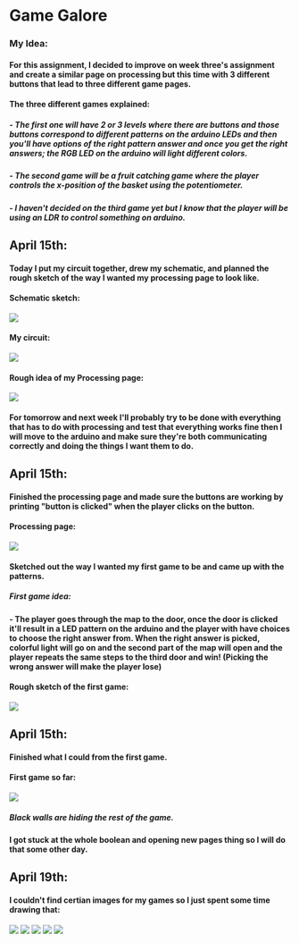# Game Galore
### My Idea:
#### For this assignment, I decided to improve on week three's assignment and create a similar page on processing but this time with 3 different buttons that lead to three different game pages.
#### The three different games explained:
##### - The first one will have 2 or 3 levels where there are buttons and those buttons correspond to different patterns on the arduino LEDs and then you'll have options of the right pattern answer and once you get the right answers; the RGB LED on the arduino will light different colors.
##### - The second game will be a fruit catching game where the player controls the x-position of the basket using the potentiometer.
##### - I haven't decided on the third game yet but I know that the player will be using an LDR to control something on arduino.
## April 15th:
#### Today I put my circuit together, drew my schematic, and planned the rough sketch of the way I wanted my processing page to look like.

#### Schematic sketch:
![](IMG_0625.JPG)
#### My circuit:
![](IMG_2003.jpg)
#### Rough idea of my Processing page:
![](IMG_0626.JPG)
#### For tomorrow and next week I'll probably try to be done with everything that has to do with processing and test that everything works fine then I will move to the arduino and make sure they're both communicating correctly and doing the things I want them to do.
## April 15th:
#### Finished the processing page and made sure the buttons are working by printing "button is clicked" when the player clicks on the button.
#### Processing page:
![](processingpage.png)
#### Sketched out the way I wanted my first game to be and came up with the patterns.
##### First game idea:
#### - The player goes through the map to the door, once the door is clicked it'll result in a LED pattern on the arduino and the player with have choices to choose the right answer from. When the right answer is picked, colorful light will go on and the second part of the map will open and the player repeats the same steps to the third door and win! (Picking the wrong answer will make the player lose)
#### Rough sketch of the first game:
![](Roughsketch1.JPG)
## April 15th:
#### Finished what I could from the first game.
#### First game so far:
![](firstgame1.png)
##### Black walls are hiding the rest of the game.
#### I got stuck at the whole boolean and opening new pages thing so I will do that some other day.
## April 19th:
#### I couldn't find certian images for my games so I just spent some time drawing that:
![](redLED.PNG)
![](yellowLED.PNG)
![](blueLED.PNG)
![](fly.PNG)
![](strawberry.PNG)
